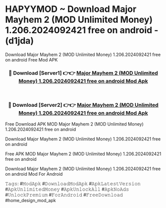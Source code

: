 # HAPYYMOD ~ Download Major Mayhem 2 (MOD Unlimited Money) 1.206.2024092421 free on android - (d1jda)
Download Major Mayhem 2 (MOD Unlimited Money) 1.206.2024092421 free on android Free Mod APK

<div align="center">
<h3>🔴 Download [Server1] 👉👉 <a href="https://apk-comot.site?title=Major_Mayhem_2_(MOD_Unlimited_Money)_1.206.2024092421_free_on_android">Major Mayhem 2 (MOD Unlimited Money) 1.206.2024092421 free on android Mod Apk</a></h3><br>

<h3>🔴 Download [Server2] 👉👉 <a href="https://apk-comot.site?title=Major_Mayhem_2_(MOD_Unlimited_Money)_1.206.2024092421_free_on_android">Major Mayhem 2 (MOD Unlimited Money) 1.206.2024092421 free on android Mod Apk</a></h3>
</div>


Free Download APK MOD Major Mayhem 2 (MOD Unlimited Money) 1.206.2024092421 free on android

Download Major Mayhem 2 (MOD Unlimited Money) 1.206.2024092421 free on android 

Free APK MOD Major Mayhem 2 (MOD Unlimited Money) 1.206.2024092421 free on android 

Download Major Mayhem 2 (MOD Unlimited Money) 1.206.2024092421 free on android Mod For Android

𝚃𝚊𝚐𝚜: #𝙼𝚘𝚍𝙰𝚙𝚔 #𝙳𝚘𝚠𝚗𝚕𝚘𝚊𝚍𝙼𝚘𝚍𝙰𝚙𝚔 #𝙰𝚙𝚔𝙻𝚊𝚝𝚎𝚜𝚝𝚅𝚎𝚛𝚜𝚒𝚘𝚗 #𝙰𝚙𝚔𝚄𝚗𝚕𝚒𝚖𝚒𝚝𝚎𝚍𝙼𝚘𝚗𝚎𝚢 #𝙰𝚙𝚔𝚄𝚗𝚕𝚘𝚌𝚔𝙰𝚕𝚕 #𝙰𝚙𝚔𝙽𝚘𝙰𝚍𝚜 #𝚄𝚗𝚕𝚘𝚌𝚔𝙿𝚛𝚎𝚖𝚒𝚞𝚖 #𝙵𝚘𝚛𝙰𝚗𝚍𝚛𝚘𝚒𝚍 #𝙵𝚛𝚎𝚎𝙳𝚘𝚠𝚗𝚕𝚘𝚊𝚍 #home_design_mod_apk